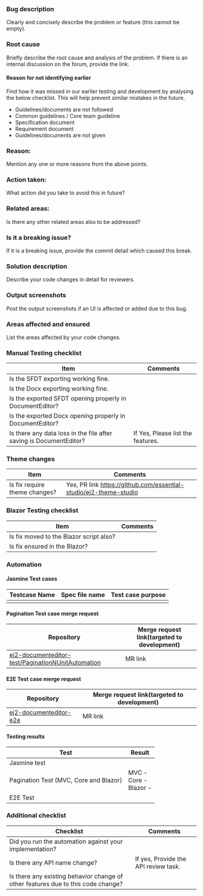 ### Bug description

Clearly and concisely describe the problem or feature (this cannot be empty).

### Root cause

Briefly describe the root cause and analysis of the problem.
If there is an internal discussion on the forum, provide the link.
#### Reason for not identifying earlier

Find how it was missed in our earlier testing and development by analysing the below checklist. This will help prevent similar mistakes in the future. 

* Guidelines/documents are not followed
* Common guidelines / Core team guideline
* Specification document
* Requirement document
* Guidelines/documents are not given

### Reason:
Mention any one or more reasons from the above points.

### Action taken:
What action did you take to avoid this in future?

### Related areas:
Is there any other related areas also to be addressed?

### Is it a breaking issue?

If it is a breaking issue, provide the commit detail which caused this break.

### Solution description

Describe your code changes in detail for reviewers.

### Output screenshots

Post the output screenshots if an UI is affected or added due to this bug.

### Areas affected and ensured

List the areas affected by your code changes.

### Manual Testing checklist
| Item | Comments |
| --------------|----------------|
| Is the SFDT exporting working fine. | |
| Is the Docx exporting working fine. | |
| Is the exported SFDT opening properly in DocumentEditor? | |
| Is the exported Docx opening properly in DocumentEditor? | |
| Is there any data loss in the file after saving is DocumentEditor?| If Yes, Please list the features. |

### Theme changes
| Item | Comments |
| --------------|----------------|
| Is fix require theme changes?|Yes, PR link <https://github.com/essential-studio/ej2-theme-studio>|

### Blazor Testing checklist
| Item | Comments |
| --------------|----------------|
| Is fix moved to the Blazor script also? | |
| Is fix ensured in the Blazor? | |

### Automation

#### Jasmine Test cases

| Testcase Name | Spec file name | Test case purpose |
| --------------|----------------|-------------------|
| | | |

#### Pagination Test case merge request
| Repository | Merge request link(targeted to development) |
| --------------|-----------|
| [ej2-documenteditor-test/PaginationNUnitAutomation](https://github.com/essential-studio/ej2-documenteditor-test/tree/development/PaginationNUnitAutomation) | MR link |

#### E2E Test case merge request
| Repository | Merge request link(targeted to development) |
| --------------|-----------|
| [ej2-documenteditor-e2e](https://github.com/essential-studio/ej2-documenteditor-e2e) | MR link |

#### Testing results

| Test | Result |
| -- | -- |
Jasmine test |  |
| Pagination Test (MVC, Core and Blazor) | MVC -  <br/> Core -   <br/> Blazor -  |
| E2E Test |  |

### Additional checklist
| Checklist | Comments |
| ------------|-------|
| Did you run the automation against your implementation? ||
| Is there any API name change? | If yes, Provide the API review task. |
| Is there any existing behavior change of other features due to this code change?||
